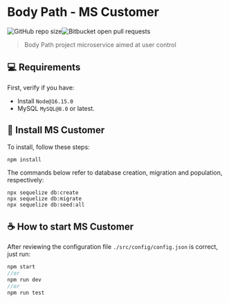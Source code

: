 # Body Path - MS Customer

![GitHub repo size](https://img.shields.io/github/repo-size/igorfollador/bodypath-customer?style=for-the-badge)![Bitbucket open pull requests](https://img.shields.io/bitbucket/pr-raw/igorfollador/bodypath-customer?style=for-the-badge)



> Body Path project microservice aimed at user control

## 💻 Requirements

First, verify if you have:

* Install `Node@16.15.0`
* MySQL  `MySQL@8.0` or latest.

## 🚀 Install MS Customer

To install, follow these steps:

```
npm install
```

The commands below refer to database creation, migration and population, respectively:

```
npx sequelize db:create
npx sequelize db:migrate
npx sequelize db:seed:all
```

## ☕ How to start MS Customer

After reviewing the configuration file `./src/config/config.json` is correct, just run:

```javascript
npm start
//or
npm run dev
//or
npm run test
```
